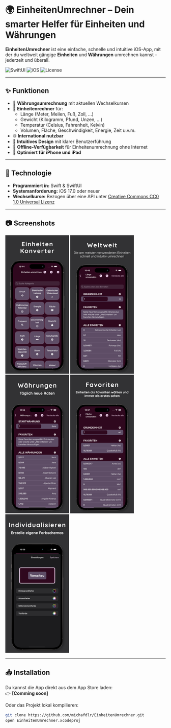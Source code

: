 # 🌍 EinheitenUmrechner – Dein smarter Helfer für Einheiten und Währungen

**EinheitenUmrechner** ist eine einfache, schnelle und intuitive iOS-App, mit der du weltweit gängige **Einheiten** und **Währungen** umrechnen kannst – jederzeit und überall.

![SwiftUI](https://img.shields.io/badge/SwiftUI-Compatible-blue?logo=swift)
![iOS](https://img.shields.io/badge/iOS-17%2B-lightgrey?logo=apple)
![License](https://img.shields.io/badge/Lizenz-CC0_1.0_Public_Domain-brightgreen)

---

## ✨ Funktionen

- 💱 **Währungsumrechnung** mit aktuellen Wechselkursen
- 📐 **Einheitenrechner** für:
  - Länge (Meter, Meilen, Fuß, Zoll, ...)
  - Gewicht (Kilogramm, Pfund, Unzen, ...)
  - Temperatur (Celsius, Fahrenheit, Kelvin)
  - Volumen, Fläche, Geschwindigkeit, Energie, Zeit u.v.m.
- 🌐 **International nutzbar**
- 🧠 **Intuitives Design** mit klarer Benutzerführung
- 📶 **Offline-Verfügbarkeit** für Einheitenumrechnung ohne Internet
- 📲 **Optimiert für iPhone und iPad**

---

## 🔧 Technologie

- **Programmiert in:** Swift & SwiftUI
- **Systemanforderung:** iOS 17.0 oder neuer
- **Wechselkurse:** Bezogen über eine API unter [Creative Commons CC0 1.0 Universal Lizenz](https://creativecommons.org/publicdomain/zero/1.0/)

---

## 📷 Screenshots

<p float="left">
  <img src="Assets/01.png" width="200" />
  <img src="Assets/02.png" width="200" />
  <img src="Assets/03.png" width="200" />
  <img src="Assets/04.png" width="200" />
  <img src="Assets/05.png" width="200" />
</p>

---

## 📥 Installation

Du kannst die App direkt aus dem App Store laden:  
👉 **[Comming soon]**

Oder das Projekt lokal kompilieren:

```bash
git clone https://github.com/michafdlr/EinheitenUmrechner.git
open EinheitenUmrechner.xcodeproj
```

